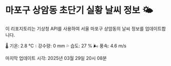 
# 마포구 상암동 초단기 실황 날씨 정보 🌤️

이 리포지토리는 기상청 API를 사용하여 서울 마포구 상암동의 날씨 정보를 업데이트합니다. 

🌡️ 기온: 2.8 ℃
💧 강수량: 0 mm
💦 습도: 27 %
🌬️ 풍속: 4.6 m/s

마지막 업데이트 시각: 2025년 03월 29일 20시 08분    
